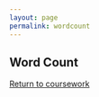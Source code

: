 ```yaml
---
layout: page
permalink: wordcount
---
```


**Word Count**
--------------

[Return to coursework](https://jonscott20.github.io/course_work/)
